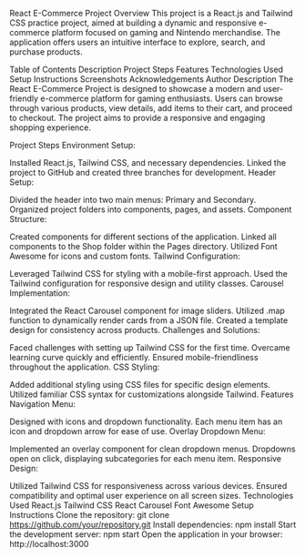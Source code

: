 React E-Commerce Project
Overview
This project is a React.js and Tailwind CSS practice project, aimed at building a dynamic and responsive e-commerce platform focused on gaming and Nintendo merchandise. The application offers users an intuitive interface to explore, search, and purchase products.

Table of Contents
Description
Project Steps
Features
Technologies Used
Setup Instructions
Screenshots
Acknowledgements
Author
Description
The React E-Commerce Project is designed to showcase a modern and user-friendly e-commerce platform for gaming enthusiasts. Users can browse through various products, view details, add items to their cart, and proceed to checkout. The project aims to provide a responsive and engaging shopping experience.

Project Steps
Environment Setup:

Installed React.js, Tailwind CSS, and necessary dependencies.
Linked the project to GitHub and created three branches for development.
Header Setup:

Divided the header into two main menus: Primary and Secondary.
Organized project folders into components, pages, and assets.
Component Structure:

Created components for different sections of the application.
Linked all components to the Shop folder within the Pages directory.
Utilized Font Awesome for icons and custom fonts.
Tailwind Configuration:

Leveraged Tailwind CSS for styling with a mobile-first approach.
Used the Tailwind configuration for responsive design and utility classes.
Carousel Implementation:

Integrated the React Carousel component for image sliders.
Utilized .map function to dynamically render cards from a JSON file.
Created a template design for consistency across products.
Challenges and Solutions:

Faced challenges with setting up Tailwind CSS for the first time.
Overcame learning curve quickly and efficiently.
Ensured mobile-friendliness throughout the application.
CSS Styling:

Added additional styling using CSS files for specific design elements.
Utilized familiar CSS syntax for customizations alongside Tailwind.
Features
Navigation Menu:

Designed with icons and dropdown functionality.
Each menu item has an icon and dropdown arrow for ease of use.
Overlay Dropdown Menu:

Implemented an overlay component for clean dropdown menus.
Dropdowns open on click, displaying subcategories for each menu item.
Responsive Design:

Utilized Tailwind CSS for responsiveness across various devices.
Ensured compatibility and optimal user experience on all screen sizes.
Technologies Used
React.js
Tailwind CSS
React Carousel
Font Awesome
Setup Instructions
Clone the repository: git clone https://github.com/your/repository.git
Install dependencies: npm install
Start the development server: npm start
Open the application in your browser: http://localhost:3000
